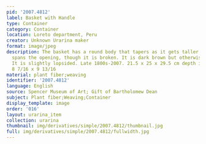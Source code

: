 ```yaml
---
pid: '2007.4812'
label: Basket with Handle
type: Container
category: Container
location: Loreto department, Peru
creator: Unknown Urarina maker
format: image/jpeg
description: The basket has a round body that tapers as it gets taller. One handle
  spans the opening, though it is broken. It is dark brown but otherwise undecorated.
  It is slightly lopsided. Late 1800s-2007. 21.5 x 25 x 29.5 cm depth includes handle;
  8 7/16 x 9 13/16
material: plant fiber;weaving
identifier: '2007.4812'
language: English
source: Spencer Museum of Art; Gift of Bartholomew Dean
subject: Plant fiber;Weaving;Container
display_template: image
order: '016'
layout: urarina_item
collection: urarina
thumbnail: img/derivatives/simple/2007.4812/thumbnail.jpg
full: img/derivatives/simple/2007.4812/fullwidth.jpg
---
```

